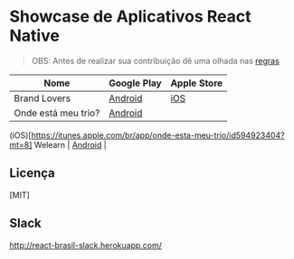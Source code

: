 # Showcase de Aplicativos React Native

> OBS: Antes de realizar sua contribuição dê uma olhada nas [regras](https://github.com/react-brasil/showcase-app/blob/master/CONTRIBUTING.md)

Nome | Google Play | Apple Store
------------ | ------- | ------------
Brand Lovers | [Android](https://play.google.com/store/apps/details?id=com.brandlovers.app) | [iOS](https://itunes.apple.com/us/app/brand-lovers-descubra-seu/id1094374278)
Onde está meu trio? | [Android](https://play.google.com/store/apps/details?id=com.ibahia.carnaval24h) |
(iOS)[https://itunes.apple.com/br/app/onde-esta-meu-trio/id594923404?mt=8]
Welearn | [Android](https://play.google.com/store/apps/details?id=co.welearnit.app) |

## Licença

[MIT]

## Slack
http://react-brasil-slack.herokuapp.com/
